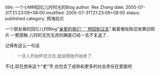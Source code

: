 title: 一个小MM回忆儿时时光的Blog
author: Rex Zhang
date: 2005-07-31T21:23:09+08:00
modified: 2005-07-31T21:23:09+08:00
status: published
category: 网海拾贝


一个朋友做的回忆儿时Blog"[亲爱的我们\`\`\`\`\`想回到过去](http://echoxiaoxiao.anyp.cn/)".看着哪些陈旧发黄旧照片.一整感触.儿时的无忧无虑的确是已经一去不复返了.

记得有这么一句话

> 一旦人开始怀恋过去,就说明他开始老了.

不过,现在想来这个"老"字,也包含了成熟和更多的社会责任在里面吧
